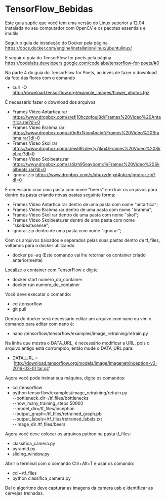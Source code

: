 # TensorFlow_Bebidas

Este guia supõe que você tem uma versão do Linux superior a 12.04 instalada no seu computador com OpenCV e os pacotes essentials e imutils.

Seguir o guia de instalação do Docker pela página
https://docs.docker.com/engine/installation/linux/ubuntulinux/

E seguir o guia do TensorFlow for poets pela página
https://codelabs.developers.google.com/codelabs/tensorflow-for-poets/#0

Na parte 4 do guia do TensorFlow for Poets, ao invés de fazer o download da foto das flores com o comando
- curl -O http://download.tensorflow.org/example_images/flower_photos.tgz

É necessário fazer o download dos arquivos
- Frames Video Antartica.rar
https://www.dropbox.com/s/efj10hczqfouj8d/Frames%20Video%20Antartica.rar?dl=0
- Frames Video Brahma.rar
https://www.dropbox.com/s/0q6x1kion4nclvf/Frames%20Video%20Brahma.rar?dl=0
- Frames Video Skol.rar
https://www.dropbox.com/s/ew69zdeyfy7jkq4/Frames%20Video%20Skol.rar?dl=0
- Frames Video Skolbeats.rar
https://www.dropbox.com/s/4izh95eaybomx1i/Frames%20Video%20Skolbeats.rar?dl=0
- ignorar.zip
https://www.dropbox.com/s/xhuxzdqjxd4okzn/ignorar.zip?dl=0

É necessário criar uma pasta com nome "beers" e extrair os arquivos para dentro da pasta criando novas pastas seguinte forma:
- Frames Video Antartica.rar dentro de uma pasta com nome "antartica";
- Frames Video Brahma.rar dentro de uma pasta com nome "brahma";
- Frames Video Skol.rar dentro de uma pasta com nome "skol";
- Frames Video Skolbeats.rar dentro de uma pasta com nome "skolbeatssense";
- ignorar.zip dentro de uma pasta com nome "ignorar";

Com os arquivos baixados e separados pelas suas pastas dentro de tf_files, voltamos para o docker utilizando:
 - docker ps -aq (Este comando vai lhe retornar os container criado anteriormente)
 
Localize o container com TensorFlow e digite
- docker start numero_do_container
- docker run numero_do_container

Você deve executar o comando:
- cd /tensorflow
- git pull

Dentro do docker será necessário editar um arquivo com nano ou vim o comando para editar com nano é:
- nano /tensorflow/tensorflow/examples/image_retraining/retrain.py

Na linha que mostra o DATA_URL, é necessário modificar a URL, pois o arquivo antigo está corrompido, então mude o DATA_URL para:
- DATA_URL = 'http://download.tensorflow.org/models/image/imagenet/inception-v3-2016-03-01.tar.gz'

Agora você pode treinar sua máquina, digite os comandos:
 - cd /tensorflow
 - python tensorflow/examples/image_retraining/retrain.py \
--bottleneck_dir=/tf_files/bottlenecks \
--how_many_training_steps 50000 \
--model_dir=/tf_files/inception \
--output_graph=/tf_files/retrained_graph.pb \
--output_labels=/tf_files/retrained_labels.txt \
--image_dir /tf_files/beers

Agora você deve colocar os arquivos python na pasta tf_files:
- classifica_camera.py
- pyramid.py
- sliding_window.py

Abrir o terminal com o comando Ctrl+Alt+T e usar os comando:
- cd ~/tf_files
- python classifica_camera.py

Daí o algoritmo deve capturar as imagens da camera usb e identificar as cervejas treinadas.
